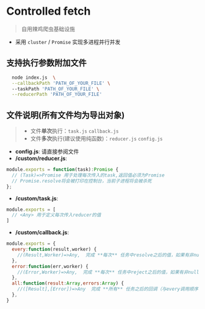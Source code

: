 # Controlled fetch
> 自用辣鸡爬虫基础设施
- 采用 `cluster` / `Promise` 实现多进程并行并发

## 支持执行参数附加文件
```bash
  node index.js  \
  --callbackPath 'PATH_OF_YOUR_FILE' \ 
  --taskPath 'PATH_OF_YOUR_FILE' \
  --reducerPath 'PATH_OF_YOUR_FILE'
```

## 文件说明(所有文件均为导出对象)
> * 文件**单次**执行：`task.js` `callback.js` 
> * 文件**多次**执行(建议使用纯函数)：`reducer.js` `config.js`
- **config.js**:  请直接参阅文件
- **/custom/reducer.js**:
```javascript
module.exports = function(task):Promise {
  // (Task)=>Promise 用于处理每次传入的task,返回值必须为Promise
  // Promise.resolve将会被打印在控制台，当前子进程将会被杀死
};
```
- **/custom/task.js**:
```javascript
module.exports = [
  // <Any> 用于定义每次传入reducer的值
]
```
- **/custom/callback.js**:
```javascript
module.exports = {
  every:function(result,worker) {
    //(Result,Worker)=>Any,  完成 **每次** 任务中resolve之后的值，如果有非null返回值将会被塞入最终结果,worker为执行任务的子进程
  },
  error:function(err,worker) {
    //(Error,Worker)=>Any,  完成 **每次** 任务中reject之后的值，如果有非null返回值将会被塞入最终结果,，worker为执行任务的子进程
  },
  all:function(result:Array,errors:Array) {
    //([Result],[Error])=>Any  完成 **所有** 任务之后的回调（与every调用顺序一致）,[Result]与[Error]均为空则不调用
  },
}
```
